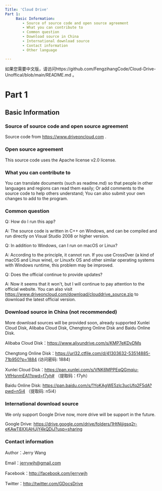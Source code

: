 ```yaml
---
Title: 'Cloud Drive'
Part 1:
     Basic Information:
        - Source of source code and open source agreement
        - What you can contribute to
        - Common question
        - Download source in China
        - International download source
        - Contact information
        - Other language

---
```

如果您需要中文版，请访问https://github.com/FengzihangCode/Cloud-Drive-Unoffical/blob/main/README.md 。
# Part 1

## Basic Information


### Source of source code and open source agreement
Source code from https://www.driveoncloud.com . 

### Open source agreement
This source code uses the Apache license v2.0 license.

### What you can contribute to
You can translate documents (such as readme.md) so that people in other languages and regions can read them easily; Or add comments to the source code to help others understand; You can also submit your own changes to add to the program.


### Common question
Q: How do I run this app?

A: The source code is written in C++ on Windows, and can be compiled and run directly on Visual Studio 2008 or higher version.



Q: In addition to Windows, can I run on macOS or Linux?

A: According to the principle, it cannot run. If you use CrossOver (a kind of macOS and Linux wine), or Linuxfx OS and other similar operating systems with Windows runtime, this problem may be improved.



Q: Does the official continue to provide updates?

A: Now it seems that it won't, but I will continue to pay attention to the official website. You can also visit https://www.driveoncloud.com/download/clouddrive_source.zip to download the latest official version.


### Download source in China (not recommended)
More download sources will be provided soon, already supported Xunlei Cloud Disk, Alibaba Cloud Disk, Chengtong Online Disk and Baidu Online Disk.

Alibaba Cloud Disk：https://www.aliyundrive.com/s/KMP7eKDvDMs

Chengtong Online Disk：https://url32.ctfile.com/d/41303632-53514885-71b950?p=1884 (访问密码: 1884)

Xunlei Cloud Disk：https://pan.xunlei.com/s/VNK6MPPEqQGmqiu-VtfHsnmEA1?pwd=f7yh# （提取码：f7yh）

Baidu Online Disk: https://pan.baidu.com/s/1YoKAgWE5zlc3ucUfq2F5dA?pwd=n5i4 （提取码: n5i4）

### International download source
We only support Google Drive now, more drive will be support in the future.

Google Drive: https://drive.google.com/drive/folders/1HtNjjjgsq2r-eKAwT8XXjAHJjY4kQDiJ?usp=sharing

### Contact information
Author：Jerry Wang

Email：jerrywjh@gmail.com

Facebook：http://facebook.com/jerrywjh

Twitter：http://twitter.com/GDocsDrive
